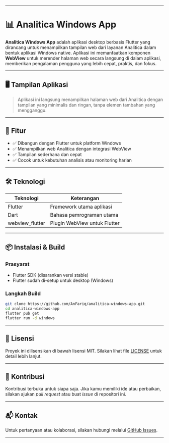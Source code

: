 
---

# 📊 Analitica Windows App

**Analitica Windows App** adalah aplikasi desktop berbasis Flutter yang dirancang untuk menampilkan tampilan web dari layanan Analitica dalam bentuk aplikasi Windows native. Aplikasi ini memanfaatkan komponen **WebView** untuk merender halaman web secara langsung di dalam aplikasi, memberikan pengalaman pengguna yang lebih cepat, praktis, dan fokus.

---

## 🖥️ Tampilan Aplikasi

> Aplikasi ini langsung menampilkan halaman web dari Analitica dengan tampilan yang minimalis dan ringan, tanpa elemen tambahan yang mengganggu.

---

## 🚀 Fitur

* ✅ Dibangun dengan Flutter untuk platform Windows
* ✅ Menampilkan web Analitica dengan integrasi WebView
* ✅ Tampilan sederhana dan cepat
* ✅ Cocok untuk kebutuhan analisis atau monitoring harian

---

## 🛠️ Teknologi

| Teknologi        | Keterangan                   |
| ---------------- | ---------------------------- |
| Flutter          | Framework utama aplikasi     |
| Dart             | Bahasa pemrograman utama     |
| webview\_flutter | Plugin WebView untuk Flutter |

---

## 📦 Instalasi & Build

### Prasyarat

* Flutter SDK (disarankan versi stable)
* Flutter sudah di-setup untuk desktop (Windows)

### Langkah Build

```bash
git clone https://github.com/AnFariq/analitica-windows-app.git
cd analitica-windows-app
flutter pub get
flutter run -d windows
```

---

## 🧾 Lisensi

Proyek ini dilisensikan di bawah lisensi MIT. Silakan lihat file [LICENSE](./LICENSE) untuk detail lebih lanjut.

---

## 🙌 Kontribusi

Kontribusi terbuka untuk siapa saja. Jika kamu memiliki ide atau perbaikan, silakan ajukan *pull request* atau buat *issue* di repositori ini.

---

## 📬 Kontak

Untuk pertanyaan atau kolaborasi, silakan hubungi melalui [GitHub Issues](https://github.com/AnFariq/Flutter-Webview_analaitica-windows/issues).

---
